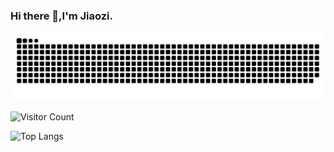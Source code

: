### Hi there 👋,I'm Jiaozi.
<picture>
  <source media="(prefers-color-scheme: dark)" srcset="https://raw.githubusercontent.com/T060925ZX/T060925ZX/output/github-contribution-grid-snake-dark.svg">
  <source media="(prefers-color-scheme: light)" srcset="https://raw.githubusercontent.com/T060925ZX/T060925ZX/output/github-contribution-grid-snake.svg">
  <img alt="github contribution grid snake animation" src="https://raw.githubusercontent.com/T060925ZX/T060925ZX/output/github-contribution-grid-snake.svg">
</picture>

![Visitor Count](https://profile-counter.glitch.me/T060925ZX/count.svg)

![Top Langs](https://github-readme-stats.vercel.app/api/top-langs/?username=T060925ZX&layout=compact&theme=tokyonight)

